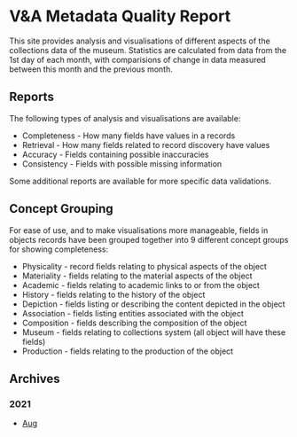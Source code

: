 # V&A Metadata Quality Report

This site provides analysis and visualisations of different aspects of the collections data of the museum. Statistics are calculated from
data from the 1st day of each month, with comparisions of change in data measured between this month and the previous month.

## Reports

The following types of analysis and visualisations are available:

  * Completeness - How many fields have values in a records
  * Retrieval - How many fields related to record discovery have values
  * Accuracy - Fields containing possible inaccuracies
  * Consistency - Fields with possible missing information
  
 Some additional reports are available for more specific data validations.

## Concept Grouping

For ease of use, and to make visualisations more manageable, fields in objects 
records have been grouped together into 9 different concept groups for showing
completeness:
  
  * Physicality - record fields relating to physical aspects of the object
  * Materiality - fields relating to the material aspects of the object
  * Academic - fields relating to academic links to or from the object
  * History - fields relating to the history of the object
  * Depiction - fields listing or describing the content depicted in the object
  * Association - fields listing entities associated with the object
  * Composition - fields describing the composition of the object
  * Museum - fields relating to collections system (all object will have these fields)
  * Production - fields relating to the production of the object
  
## Archives

### 2021

  * [Aug](https://atiro.github.io/vam-metadata-analysis/archive/2021/Aug/)
